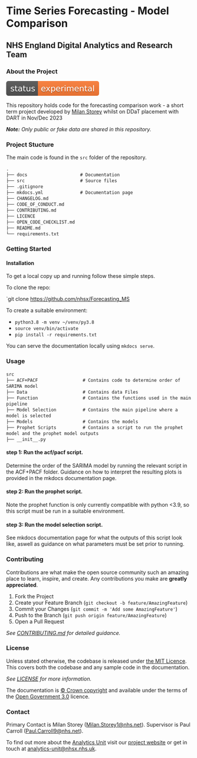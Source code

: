 # Time Series Forecasting - Model Comparison

## NHS England Digital Analytics and Research Team 

### About the Project

[![status: experimental](https://github.com/GIScience/badges/raw/master/status/experimental.svg)](https://github.com/GIScience/badges#experimental)

This repository holds code for the forecasting comparison work - a short term project developed by [Milan Storey](https://github.com/MilanStorey) whilst on DDaT placement with DART in Nov/Dec 2023

_**Note:** Only public or fake data are shared in this repository._

### Project Stucture

The main code is found in the `src` folder of the repository.

```
.
├── docs                    # Documentation
├── src                     # Source files
├── .gitignore
├── mkdocs.yml              # Documentation page   
├── CHANGELOG.md
├── CODE_OF_CONDUCT.md
├── CONTRIBUTING.md
├── LICENCE
├── OPEN_CODE_CHECKLIST.md
├── README.md
└── requirements.txt
```

### Getting Started

#### Installation

To get a local copy up and running follow these simple steps.

To clone the repo:

`git clone https://github.com/nhsx/Forecasting_MS

To create a suitable environment:
- ```python3.8 -m venv ~/venv/py3.8```
- `source venv/bin/activate`
- `pip install -r requirements.txt`

You can serve the documentation locally using `mkdocs serve`.

### Usage

```
src
├── ACF+PACF                 # Contains code to determine order of SARIMA model
├── Data                     # Contains data Files
├── Function                 # Contains the functions used in the main pipeline
├── Model Selection          # Contains the main pipeline where a model is selected   
├── Models                   # Contains the models
├── Prophet Scripts          # Contains a script to run the prophet model and the prophet model outputs
├── __init__.py
```

#### step 1: Run the acf/pacf script.

Determine the order of the SARIMA model by running the relevant script in the ACF+PACF folder. Guidance on how to interpret the resulting plots is provided in the mkdocs documentation page.

#### step 2: Run the prophet script.

Note the prophet function is only currently compatible with python <3.9, so this script must be run in a suitable environment.

#### step 3: Run the model selection script.

See mkdocs documentation page for what the outputs of this script look like, aswell as guidance on what parameters must be set prior to running.

### Contributing

Contributions are what make the open source community such an amazing place to learn, inspire, and create. Any contributions you make are **greatly appreciated**.

1. Fork the Project
2. Create your Feature Branch (`git checkout -b feature/AmazingFeature`)
3. Commit your Changes (`git commit -m 'Add some AmazingFeature'`)
4. Push to the Branch (`git push origin feature/AmazingFeature`)
5. Open a Pull Request

_See [CONTRIBUTING.md](./CONTRIBUTING.md) for detailed guidance._

### License

Unless stated otherwise, the codebase is released under [the MIT Licence][mit].
This covers both the codebase and any sample code in the documentation.

_See [LICENSE](./LICENSE) for more information._

The documentation is [© Crown copyright][copyright] and available under the terms
of the [Open Government 3.0][ogl] licence.

[mit]: LICENCE
[copyright]: http://www.nationalarchives.gov.uk/information-management/re-using-public-sector-information/uk-government-licensing-framework/crown-copyright/
[ogl]: http://www.nationalarchives.gov.uk/doc/open-government-licence/version/3/

### Contact

Primary Contact is Milan Storey (Milan.Storey1@nhs.net). Supervisor is Paul Carroll (Paul.Carroll9@nhs.net).

To find out more about the [Analytics Unit](https://www.nhsx.nhs.uk/key-tools-and-info/nhsx-analytics-unit/) visit our [project website](https://nhsx.github.io/AnalyticsUnit/projects.html) or get in touch at [analytics-unit@nhsx.nhs.uk](mailto:analytics-unit@nhsx.nhs.uk).

<!-- ### Acknowledgements -->
